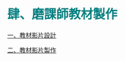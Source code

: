 # <font color=#007F80 face=微軟正黑體>肆、磨課師教材製作</font>

<a href="4-1.md" target="_self" title="教材影片設計">一、教材影片設計</a>

<a href="4-2.md" target="_self" title="教材影片製作">二、教材影片製作</a>